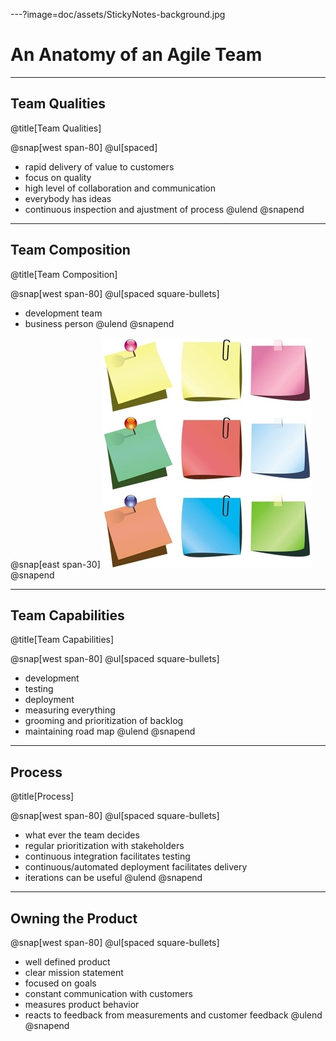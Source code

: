 ---?image=doc/assets/StickyNotes-background.jpg
# An Anatomy of an Agile Team


---
## Team Qualities
@title[Team Qualities]

@snap[west span-80]
@ul[spaced]
- rapid delivery of value to customers
- focus on quality
- high level of collaboration and communication
- everybody has ideas
- continuous inspection and ajustment of process
@ulend
@snapend

---
## Team Composition
@title[Team Composition]

@snap[west span-80]
@ul[spaced square-bullets]
- development team
- business person
@ulend
@snapend

@snap[east span-30]
![stickynotes](doc/assets/stickynotes.jpg)
@snapend

---
## Team Capabilities
@title[Team Capabilities]

@snap[west span-80]
@ul[spaced square-bullets]
- development
- testing
- deployment
- measuring everything
- grooming and prioritization of backlog
- maintaining road map
@ulend
@snapend

---
## Process
@title[Process]

@snap[west span-80]
@ul[spaced square-bullets]
- what ever the team decides
- regular prioritization with stakeholders
- continuous integration facilitates testing
- continuous/automated deployment facilitates delivery
- iterations can be useful
@ulend
@snapend

---
## Owning the Product

@snap[west span-80]
@ul[spaced square-bullets]
- well defined product
- clear mission statement
- focused on goals
- constant communication with customers
- measures product behavior 
- reacts to feedback from measurements and customer feedback
@ulend
@snapend

